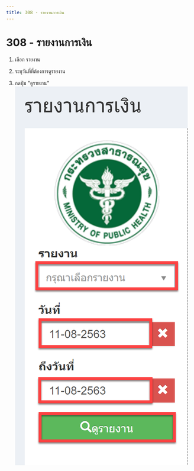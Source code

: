 ```yaml
---
title: 308 - รายงานการเงิน
---
```


# 308 - รายงานการเงิน

1. เลือก รายงาน

2. ระบุวันที่ที่ต้องการดูรายงาน

3. กดปุ่ม "ดูรายงาน"
![Logo](./img/image308-1.png)


 
 